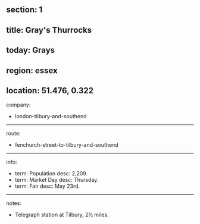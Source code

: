 section: 1
----
title: Gray's Thurrocks
----
today: Grays
----
region: essex
----
location: 51.476, 0.322
----
company:
- london-tilbury-and-southend
----
route:
- fenchurch-street-to-tilbury-and-southend
----
info:
- term: Population
  desc: 2,209.
- term: Market Day
  desc: Thursday.
- term: Fair
  desc: May 23rd.
----
notes:
- Telegraph station at Tilbury, 2½ miles.
